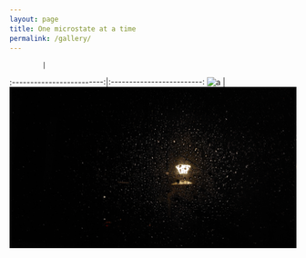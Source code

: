 ```yaml
---
layout: page
title: One microstate at a time
permalink: /gallery/
---
```

            |  
:-------------------------:|:-------------------------:
![a](images/20230516_182936.jpg)   |  ![b](images/20230724_203442.jpg)
